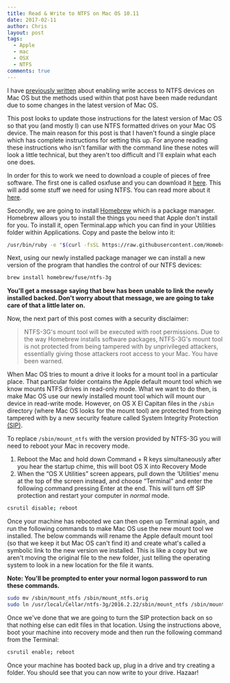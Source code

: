 ```yaml
---
title: Read & Write to NTFS on Mac OS 10.11
date: 2017-02-11
author: Chris
layout: post
tags:
  - Apple
  - mac
  - OSX
  - NTFS
comments: true
---
```

I have [previously written](http://cjblake.net/2015/01/25/native-ntfs-writes-on-mac-os-x/) about enabling write access to NTFS devices on Mac OS but the methods used within that post have been made redundant due to some changes in the latest version of Mac OS.

This post looks to update those instructions for the latest version of Mac OS so that you (and mostly I) can use NTFS formatted drives on your Mac OS device. The main reason for this post is that I haven't found a single place which has complete instructions for setting this up. For anyone reading these instructions who isn't familiar with the command line these notes will look a little technical, but they aren't too difficult and I'll explain what each one does.

In order for this to work we need to download a couple of pieces of free software. The first one is called osxfuse and you can download it [here](https://github.com/osxfuse/osxfuse/releases/download/osxfuse-3.5.5/osxfuse-3.5.5.dmg). This will add some stuff we need for using NTFS. You can read more about it [here](https://osxfuse.github.io/).

Secondly, we are going to install [Homebrew](http://brew.sh) which is a package manager. Homebrew allows you to install the things you need that Apple don't install for you. To install it, open Terminal.app which you can find in your Utilities folder within Applications. Copy and paste the below into it:

```bash
/usr/bin/ruby -e "$(curl -fsSL https://raw.githubusercontent.com/Homebrew/install/master/install)"
```

Next, using our newly installed package manager we can install a new version of the program that handles the control of our NTFS devices:

```bash
brew install homebrew/fuse/ntfs-3g
```

**You'll get a message saying that bew has been unable to link the newly installed backed. Don't worry about that message, we are going to take care of that a little later on.**

Now, the next part of this post comes with a security disclaimer:

> NTFS-3G's mount tool will be executed with root permissions. Due to the way Homebrew installs software packages, NTFS-3G's mount tool is not protected from being tampered with by unprivileged attackers, essentially giving those attackers root access to your Mac. You have been warned.

When Mac OS tries to mount a drive it looks for a mount tool in a particular place. That particular folder contains the Apple default mount tool which we know mounts NTFS drives in read-only mode. What we want to do then, is make Mac OS use our newly installed mount tool which will mount our device in read-write mode. However, on OS X El Capitan files in the `/sbin` directory (where Mac OS looks for the mount tool) are protected from being tampered with by a new security feature called System Integrity Protection [(SIP)](https://support.apple.com/en-us/HT204899).

To replace `/sbin/mount_ntfs` with the version provided by NTFS-3G you will need to reboot your Mac in recovery mode. 

1. Reboot the Mac and hold down Command + R keys simultaneously after you hear the startup chime, this will boot OS X into Recovery Mode
1. When the “OS X Utilities” screen appears, pull down the ‘Utilities’ menu at the top of the screen instead, and choose “Terminal” and enter the following command pressing Enter at the end. This will turn off SIP protection and restart your computer in _normal_ mode.

```bash
csrutil disable; reboot
```

Once your machine has rebooted we can then open up Terminal again, and run the following commands to make Mac OS use the new mount tool we installed. The below commands will rename the Apple default mount tool (so that we keep it but Mac OS can't find it) and create what's called a symbolic link to the new version we installed. This is like a copy but we aren't moving the original file to the new folder, just telling the operating system to look in a new location for the file it wants. 

**Note: You'll be prompted to enter your normal logon password to run these commands.**

```bash
sudo mv /sbin/mount_ntfs /sbin/mount_ntfs.orig
sudo ln /usr/local/Cellar/ntfs-3g/2016.2.22/sbin/mount_ntfs /sbin/mount_ntfs
```

Once we've done that we are going to turn the SIP protection back on so that nothing else can edit files in that location. Using the instructions above, boot your machine into recovery mode and then run the following command from the Terminal:

```bash
csrutil enable; reboot
```

Once your machine has booted back up, plug in a drive and try creating a folder. You should see that you can now write to your drive. Hazaar!
